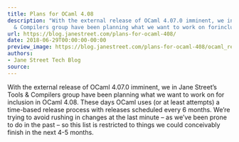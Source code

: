 ```yaml
---
title: Plans for OCaml 4.08
description: "With the external release of OCaml 4.07.0 imminent, we in Jane Street\u2019sTools
  & Compilers group have been planning what we want to work on forinclusion in..."
url: https://blog.janestreet.com/plans-for-ocaml-408/
date: 2018-06-29T00:00:00-00:00
preview_image: https://blog.janestreet.com/plans-for-ocaml-408/ocaml_release.jpg
authors:
- Jane Street Tech Blog
source:
---
```


<p>With the external release of OCaml 4.07.0 imminent, we in Jane Street’s
Tools &amp; Compilers group have been planning what we want to work on for
inclusion in OCaml 4.08. These days OCaml uses (or at least attempts) a
time-based release process with releases scheduled every 6 months. We’re
trying to avoid rushing in changes at the last minute – as we’ve been
prone to do in the past – so this list is restricted to things we could
conceivably finish in the next 4-5 months.</p>


